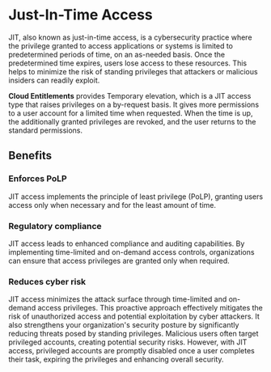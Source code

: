 # Just-In-Time Access

JIT, also known as just-in-time access, is a cybersecurity practice where the privilege granted to access applications or systems is limited to predetermined periods of time, on an as-needed basis. Once the predetermined time expires, users lose access to these resources. This helps to minimize the risk of standing privileges that attackers or malicious insiders can readily exploit.

**Cloud Entitlements** provides Temporary elevation, which is a JIT access type that raises privileges on a by-request basis. It gives more permissions to a user account for a limited time when requested. When the time is up, the additionally granted privileges are revoked, and the user returns to the standard permissions. 

## Benefits
### Enforces PoLP
JIT access implements the principle of least privilege (PoLP), granting users access only when necessary and for the least amount of time. 

### Regulatory compliance
JIT access leads to enhanced compliance and auditing capabilities. By implementing time-limited and on-demand access controls, organizations can ensure that access privileges are granted only when required.

### Reduces cyber risk
JIT access minimizes the attack surface through time-limited and on-demand access privileges. This proactive approach effectively mitigates the risk of unauthorized access and potential exploitation by cyber attackers. It also strengthens your organization's security posture by significantly reducing threats posed by standing privileges. Malicious users often target privileged accounts, creating potential security risks. However, with JIT access, privileged accounts are promptly disabled once a user completes their task, expiring the privileges and enhancing overall security.